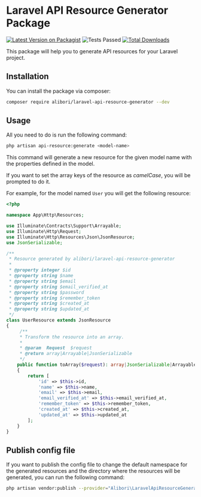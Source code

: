 # Laravel API Resource Generator Package

[![Latest Version on Packagist](https://img.shields.io/packagist/v/alibori/laravel-api-resource-generator.svg?style=flat-square)](https://packagist.org/packages/alibori/laravel-api-resource-generator)
![Tests Passed](https://github.com/alibori/laravel-api-resource-generator/actions/workflows/run-tests.yml/badge.svg?event=push)
[![Total Downloads](https://img.shields.io/packagist/dt/alibori/laravel-api-resource-generator.svg?style=flat-square)](https://packagist.org/packages/alibori/laravel-api-resource-generator)

This package will help you to generate API resources for your Laravel project.

## Installation

You can install the package via composer:

```bash
composer require alibori/laravel-api-resource-generator --dev
```

## Usage

All you need to do is run the following command:

``` bash
php artisan api-resource:generate <model-name>
```

This command will generate a new resource for the given model name with the properties defined in the model.

If you want to set the array keys of the resource as *camelCase*, you will be prompted to do it.

For example, for the model named `User` you will get the following resource:

``` php
<?php

namespace App\Http\Resources;

use Illuminate\Contracts\Support\Arrayable;
use Illuminate\Http\Request;
use Illuminate\Http\Resources\Json\JsonResource;
use JsonSerializable;

/**
 * Resource generated by alibori/laravel-api-resource-generator
 *
 * @property integer $id
 * @property string $name
 * @property string $email
 * @property string $email_verified_at
 * @property string $password
 * @property string $remember_token
 * @property string $created_at
 * @property string $updated_at
 */
class UserResource extends JsonResource
{
     /**
     * Transform the resource into an array.
     *
     * @param  Request  $request
     * @return array|Arrayable|JsonSerializable
     */
    public function toArray($request): array|JsonSerializable|Arrayable
    {
        return [
            'id' => $this->id,
            'name' => $this->name,
            'email' => $this->email,
            'email_verified_at' => $this->email_verified_at,
            'remember_token' => $this->remember_token,
            'created_at' => $this->created_at,
            'updated_at' => $this->updated_at
        ];
    }
}

```

## Publish config file

If you want to publish the config file to change the default namespace for the generated resources and the directory where the resources will be generated, you can run the following command:

``` bash
php artisan vendor:publish --provider="Alibori\LaravelApiResourceGenerator\LaravelApiResourceGeneratorServiceProvider" --tag="config"
```
